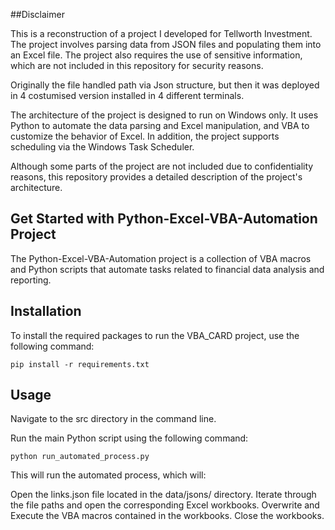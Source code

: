 ##Disclaimer

This is a reconstruction of a project I developed for Tellworth Investment. The project involves parsing data from JSON files and populating them into an Excel file. The project also requires the use of sensitive information, which are not included in this repository for security reasons.

Originally the file handled path via Json structure, but then it was deployed in 4 costumised version installed in 4 different terminals.

The architecture of the project is designed to run on Windows only. It uses Python to automate the data parsing and Excel manipulation, and VBA to customize the behavior of Excel. In addition, the project supports scheduling via the Windows Task Scheduler.

Although some parts of the project are not included due to confidentiality reasons, this repository provides a detailed description of the project's architecture.

## Get Started with Python-Excel-VBA-Automation Project
The Python-Excel-VBA-Automation project is a collection of VBA macros and Python scripts that automate tasks related to financial data analysis and reporting.


## Installation
To install the required packages to run the VBA_CARD project, use the following command:

```
pip install -r requirements.txt
```
## Usage
Navigate to the src directory in the command line.

Run the main Python script using the following command:

```
python run_automated_process.py
```

This will run the automated process, which will:

Open the links.json file located in the data/jsons/ directory.
Iterate through the file paths and open the corresponding Excel workbooks.
Overwrite and Execute the VBA macros contained in the workbooks.
Close the workbooks.
